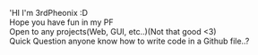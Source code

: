 'HI I'm 3rdPheonix :D                   
Hope you have fun in my PF                  
Open to any projects(Web, GUI, etc..)(Not that good <3)       
Quick Question anyone know how to write code in a Github file..?

<!---
3rdPheonix/3rdPheonix is a ✨ special ✨ repository because its `README.md` (this file) appears on your GitHub profile.
You can click the Preview link to take a look at your changes.
--->
